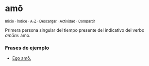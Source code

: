 # amō
<sup>[Inicio](../../../../index.md) · [Índice](../../../../contenido/e/g/o/ego-amo.md) · [A-Z](../../../../indices/alfabetico.md) · <a href="../../../../contenido/a/m/o/amo.html" download="jucardus-amo.html">Descargar</a> · [Actividad](../../../../indices/actividad.md) · [Compartir](https://x.com/intent/tweet?text=Primera%20persona%20singular%20del%20tiempo%20presente%20del%20indicativo%20del%20verbo%20_am%C4%81re_%3A%20amo.%0A%E2%86%92%20https%3A%2F%2Fjucardus.github.io%2Fcontenido%2Fa%2Fm%2Fo%2Famo.html%0A%0A%23ltn_espnl_jucardus%0A%40jucardus)</sup>

Primera persona singular del tiempo presente del indicativo del verbo _amāre_: amo.

### Frases de ejemplo

* [Ego amō.](../../../../contenido/e/g/o/ego-amo.md)
